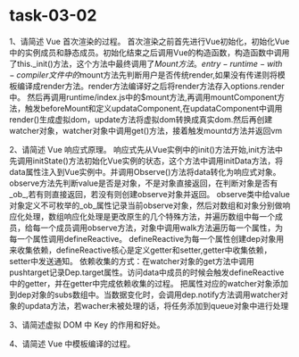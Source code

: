 # task-03-02
1、请简述 Vue 首次渲染的过程。
    首次渲染之前首先进行Vue初始化，初始化Vue中的实例成员和静态成员。初始化结束之后调用Vue的构造函数，构造函数中调用了this._init()方法，这个方法中最终调用了$Mount方法。entry-runtime-with-compiler文件中的$mount方法先判断用户是否传统render,如果没有传递则将模板编译成render方法。render方法编译好之后将render方法存入options.render中。
    然后再调用runtime/index.js中的$mount方法,再调用mountComponent方法，触发beforeMount和定义updataComponent,在updataComponent中调用render()生成虚拟dom，update方法将虚拟dom转换成真实dom.然后再创建watcher对象，watcher对象中调用get()方法，接着触发mountd方法并返回vm



2、请简述 Vue 响应式原理。
    响应式先从Vue实例中的init()方法开始,init方法中先调用initState()方法初始化Vue实例的状态，这个方法中调用initData方法，将data属性注入到Vue实例中。并调用Observe()方法将data转化为响应式对象。
    observe方法先判断value是否是对象，不是对象直接返回，在判断对象是否有_ob_,若有则直接返回，若没有则创建observe对象并返回。
    observe类中给value对象定义不可枚举的_ob_属性记录当前observe对象，然后对数组和对象分别做响应化处理，数组响应化处理是更改原生的几个特殊方法，并遍历数组中每一个成员，给每一个成员调用observe方法，对象中调用walk方法遍历每一个属性，为每一个属性调用defineReactive。
    defineReactive为每一个属性创建dep对象用来收集依赖，defineReactive核心是定义getter和setter,getter中收集依赖，setter中发送通知。
    依赖收集的方式：在watcher对象的get方法中调用pushtarget记录Dep.target属性。访问data中成员的时候会触发defineReactive中的getter，并在getter中完成依赖收集的过程。
    把属性对应的watcher对象添加到dep对象的subs数组中。当数据变化时，会调用dep.notify方法调用watcher对象的updata方法，若wacher未被处理的话，将任务添加到queue对象中进行处理

3、请简述虚拟 DOM 中 Key 的作用和好处。
    

4、请简述 Vue 中模板编译的过程。
